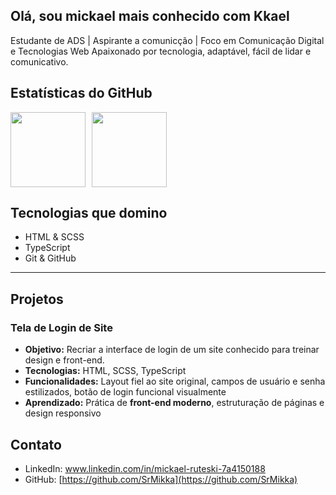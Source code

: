 ## Olá, sou mickael mais conhecido com Kkael

Estudante de ADS | Aspirante a comunicção | Foco em Comunicação Digital e Tecnologias Web
Apaixonado por tecnologia, adaptável, fácil de lidar e comunicativo.


## Estatísticas do GitHub

<div style="display: flex; gap: 10px;">

<a href="https://github.com/SrMikka">
  <img height="120em" src="https://github-readme-stats.vercel.app/api?username=SrMikka&show_icons=true&theme=dracula&include_all_commits=true&count_private=true"/>
</a>

<a href="https://github.com/SrMikka">
  <img height="120em" src="https://github-readme-stats.vercel.app/api/top-langs/?username=SrMikka&layout=compact&langs_count=16&theme=dracula"/>
</a>

</div>

## Tecnologias que domino
- HTML & SCSS  
- TypeScript  
- Git & GitHub  

---

## Projetos

### Tela de Login de Site
- **Objetivo:** Recriar a interface de login de um site conhecido para treinar design e front-end.  
- **Tecnologias:** HTML, SCSS, TypeScript  
- **Funcionalidades:** Layout fiel ao site original, campos de usuário e senha estilizados, botão de login funcional visualmente  
- **Aprendizado:** Prática de **front-end moderno**, estruturação de páginas e design responsivo  

## Contato
- LinkedIn: www.linkedin.com/in/mickael-ruteski-7a4150188 
- GitHub: [https://github.com/SrMikka](https://github.com/SrMikka)
